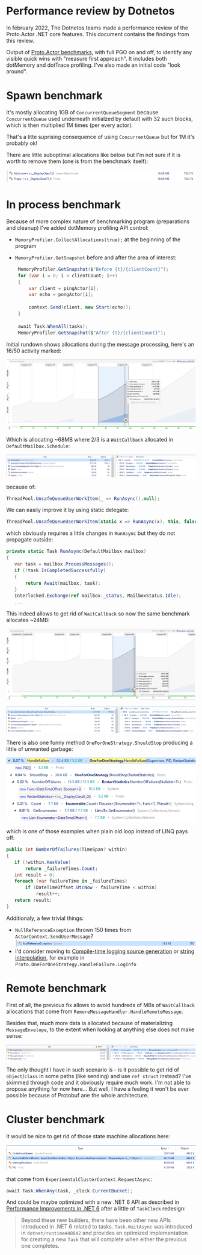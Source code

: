 # Performance review by Dotnetos

In february 2022, The Dotnetos teams made a performance review of the Proto.Actor .NET core features.
This document contains the findings from this review.

Output of [Proto.Actor benchmarks](https://gist.github.com/rogeralsing/12d16983f9d2e27d7c4b39cd25a64b18), with full PGO on and off, to identify any visible quick wins with "measure first approach". It includes both dotMemory and dotTrace profiling. I've also made an initial code "look around".

# Spawn benchmark

It's mostly allocating 1GB of `ConcurrentQueueSegment` because `ConcurrentQueue` used underneath initialzed by default with 32 such blocks, which is then multiplied 1M times (per every actor).

That's a litte suprising consequence of using `ConcurrentQueue` but for 1M it's probably ok!

There are little suboptimal allocations like below but I'm not sure if it is worth to remove them (one is from the benchmark itself):

![Actor](../images/perf1.png)

# In process benchmark

Because of more complex nature of benchmarking program (preparations and cleanup) I've added dotMemory profiling API control:

- `MemoryProfiler.CollectAllocations(true);` at the beginning of the program
- `MemoryProfiler.GetSnapshot` before and after the area of interest:

  ```cs
   MemoryProfiler.GetSnapshot($"Before {t}/{clientCount}");
   for (var i = 0; i < clientCount; i++)
   {
       var client = pingActor[i];
       var echo = pongActor[i];

       context.Send(client, new Start(echo));
   }

   await Task.WhenAll(tasks);
   MemoryProfiler.GetSnapshot($"After {t}/{clientCount}");
  ```

Initial rundown shows allocations during the message processing, here's an 16/50 activity marked:

![Actor](../images/perf2.png)

Which is allocating ~68MB where 2/3 is a `WaitCallback` allocated in `DefaultMailbox.Schedule`:

![Actor](../images/perf3.png)

because of:

```cs
ThreadPool.UnsafeQueueUserWorkItem(_ => RunAsync(),null);
```

We can easily improve it by using static delegate:

```cs
ThreadPool.UnsafeQueueUserWorkItem(static x => RunAsync(x), this, false);
```

which obviously requires a little changes in `RunAsync` but they do not propagate outside:

```cs
private static Task RunAsync(DefaultMailbox mailbox)
{
   var task = mailbox.ProcessMessages();
   if (!task.IsCompletedSuccessfully)
   {
       return Await(mailbox, task);
   }
   Interlocked.Exchange(ref mailbox._status, MailboxStatus.Idle);
   ...
```

This indeed allows to get rid of `WaitCallback` so now the same benchmark allocates ~24MB:

![Actor](../images/perf4.png)

![Actor](../images/perf5.png)

There is also one funny method `OneForOneStrategy.ShouldStop` producing a little of unwanted garbage:

![Actor](../images/perf6.png)

which is one of those examples when plain old loop instead of LINQ pays off:

```cs
public int NumberOfFailures(TimeSpan? within)
{
   if (!within.HasValue)
       return _failureTimes.Count;
   int result = 0;
   foreach (var failureTime in _failureTimes)
       if (DateTimeOffset.UtcNow - failureTime < within)
           result++;
   return result;
}
```

Additionaly, a few trivial things:

- `NullReferenceException` thrown 150 times from `ActorContext.SendUserMessage`? ![Actor](../images/perf7.png)
- I'd consider moving to [Compile-time logging source generation](https://docs.microsoft.com/en-us/dotnet/core/extensions/logger-message-generator) or [string interpolation](https://devblogs.microsoft.com/dotnet/string-interpolation-in-c-10-and-net-6/), for example in `Proto.OneForOneStrategy.HandleFailure.LogInfo`

# Remote benchmark

First of all, the previous fix allows to avoid hundreds of MBs of `WaitCallback` allocations that come from `RemoreMessageHandler.HandleRemoteMessage`.

Besides that, much more data ia allocated because of materializing `MessageEnvelope`, to the extent when looking at anything else does not make sense:

![Actor](../images/perf8.png)

The only thought I have in such scenario is - is it possible to get rid of `object`/`class` in some paths (like sending) and use `ref struct` instead? I've skimmed through code and it obviously require much work. I'm not able to propose anything for now here... But well, I have a feeling it won't be ever possible because of Protobuf ane the whole architecture.

# Cluster benchmark

It would be nice to get rid of those state machine allocations here:

![Actor](../images/perf9.png)

that come from `ExperimentalClusterContext.RequestAsync`:

```cs
await Task.WhenAny(task, _clock.CurrentBucket);
```

And could be maybe optimized with a new .NET 6 API as described in [Performance Improvements in .NET 6](https://devblogs.microsoft.com/dotnet/performance-improvements-in-net-6/) after a little of `TaskClock` redesign:

> Beyond these new builders, there have been other new APIs introduced in .NET 6 related to tasks. `Task.WaitAsync` was introduced in `dotnet/runtime#48842` and provides an optimized implementation for creating a new `Task` that will complete when either the previous one completes.
